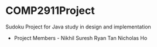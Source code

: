 COMP2911Project
===============

Sudoku Project for Java study in design and implementation

- Project Members -
    Nikhil Suresh 
    Ryan Tan
    Nicholas Ho
